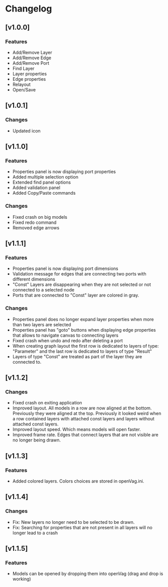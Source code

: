 # Changelog

## [v1.0.0]

### Features

* Add/Remove Layer
* Add/Remove Edge
* Add/Remove Port
* Find Layer
* Layer properties
* Edge properties
* Relayout
* Open/Save

## [v1.0.1]

### Changes

* Updated icon

## [v1.1.0]

### Features

* Properties panel is now displaying port properties
* Added multiple selection option
* Extended find panel options
* Added validation panel
* Added Copy/Paste commands

### Changes

* Fixed crash on big models
* Fixed redo command
* Removed edge arrows

## [v1.1.1]

### Features

* Properties panel is now displaying port dimensions
* Validation message for edges that are connecting two ports with different dimensions
* "Const" Layers are disappearing when they are not selected or not connected to a selected node
* Ports that are connected to "Const" layer are colored in gray.

### Changes

* Properties panel does no longer expand layer properties when more than two layers are selected
* Properties panel has "goto" buttons when displaying edge properties that allows to navigate canvas to connecting layers
* Fixed crash when undo and redo after deleting a port
* When creating graph layout the first row is dedicated to layers of type: "Parameter" and the last row is dedicated to layers of type "Result"
* Layers of type "Const" are treated as part of the layer they are connected to.

## [v1.1.2]

### Changes

* Fixed crash on exiting application
* Improved layout. All models in a row are now aligned at the bottom. Previously they were aligned at the top. Previously it looked weird when a row contained layers with attached const layers and layers without attached const layers.
* Improved layout speed. Which means models will open faster.
* Improved frame rate. Edges that connect layers that are not visible are no longer being drawn. 

## [v1.1.3]

### Features

* Added colored layers. Colors choices are stored in openVag.ini.

## [v1.1.4]

### Changes

* Fix: New layers no longer need to be selected to be drawn.
* Fix: Searching for properties that are not present in all layers will no longer lead to a crash

## [v1.1.5]

### Features

* Models can be opened by dropping them into openVag (drag and drop is working)
